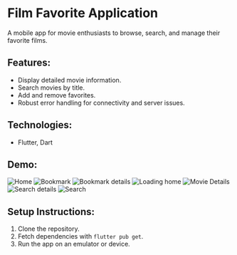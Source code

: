 # Film Favorite Application

A mobile app for movie enthusiasts to browse, search, and manage their favorite films.

## Features:
- Display detailed movie information.
- Search movies by title.
- Add and remove favorites.
- Robust error handling for connectivity and server issues.

## Technologies:
- Flutter, Dart

## Demo:
![Home](FilmFav/f11/screenshot/home.jpg)
![Bookmark](FilmFav/f11/screenshot/bookmark.jpg)
![Bookmark details](FilmFav/f11/screenshot/bookmarkdetails.jpg)
![Loading home](FilmFav/f11/screenshot/loadingHome.jpg)
![Movie Details](FilmFav/f11/screenshot/movieDetails.jpg)
![Search details](FilmFav/f11/screenshot/searchdetails.jpg)
![Search](FilmFav/f11/screenshot/search.jpg)

## Setup Instructions:
1. Clone the repository.
2. Fetch dependencies with `flutter pub get`.
3. Run the app on an emulator or device.
